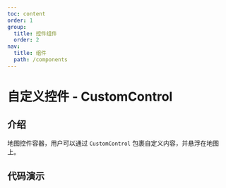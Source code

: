 ```yaml
---
toc: content
order: 1
group:
  title: 控件组件
  order: 2
nav:
  title: 组件
  path: /components
---
```


# 自定义控件 - CustomControl

## 介绍

地图控件容器，用户可以通过 `CustomControl` 包裹自定义内容，并悬浮在地图上。

## 代码演示

<code src="./demos/default.tsx" defaultShowCode compact></code>

<API></API>
